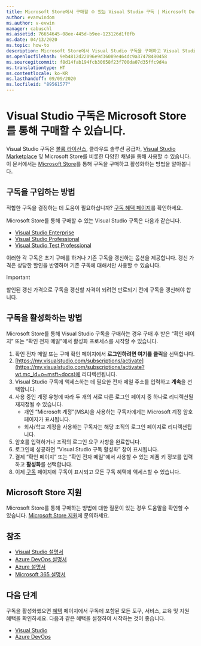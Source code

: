 ```yaml
---
title: Microsoft Store에서 구매할 수 있는 Visual Studio 구독 | Microsoft Docs
author: evanwindom
ms.author: v-evwin
manager: cabuschl
ms.assetid: 76654645-08ee-445d-b9ee-123126d1f0fb
ms.date: 04/13/2020
ms.topic: how-to
description: Microsoft Store에서 Visual Studio 구독을 구매하고 Visual Studio 구독 포털에서 Visual Studio 구독을 활성화하는 방법에 대해 알아봅니다.
ms.openlocfilehash: 9eb4812d22096e9d36089e464dc9a37478480458
ms.sourcegitcommit: f8d14fab194fcb30658f23f700da07d35ffc9d4a
ms.translationtype: HT
ms.contentlocale: ko-KR
ms.lasthandoff: 09/09/2020
ms.locfileid: "89561577"
---
```

# <a name="visual-studio-subscriptions-are-available-through-the-microsoft-store"></a>Visual Studio 구독은 Microsoft Store를 통해 구매할 수 있습니다.
Visual Studio 구독은 [볼륨 라이선스](https://www.microsoft.com/licensing/default), 클라우드 솔루션 공급자, [Visual Studio Marketplace](https://marketplace.visualstudio.com/subscriptions) 및 Microsoft Store를 비롯한 다양한 채널을 통해 사용할 수 있습니다.  이 문서에서는 [Microsoft Store](https://www.microsoft.com/store/collections/visualstudio)를 통해 구독을 구매하고 활성화하는 방법을 알아봅니다.  

## <a name="how-to-buy-subscriptions"></a>구독을 구입하는 방법
적합한 구독을 결정하는 데 도움이 필요하십니까?  [구독 혜택 페이지](https://visualstudio.microsoft.com/vs/benefits/)를 확인하세요.  

Microsoft Store를 통해 구매할 수 있는 Visual Studio 구독은 다음과 같습니다.
- [Visual Studio Enterprise](https://www.microsoft.com/p/visual-studio-enterprise-subscription/dg7gmgf0dst4?activetab=pivot%3aoverviewtab)
- [Visual Studio Professional](https://www.microsoft.com/p/visual-studio-professional-subscription/dg7gmgf0dst3?activetab=pivot%3aoverviewtab)
- [Visual Studio Test Professional](https://www.microsoft.com/p/visual-studio-test-professional-subscription/dg7gmgf0dst6?activetab=pivot%3aoverviewtab)

이러한 각 구독은 초기 구매를 하거나 기존 구독을 갱신하는 옵션을 제공합니다.  갱신 가격은 상당한 할인을 반영하며 기존 구독에 대해서만 사용할 수 있습니다. 

> [!IMPORTANT]
> 할인된 갱신 가격으로 구독을 갱신할 자격이 되려면 만료되기 전에 구독을 갱신해야 합니다.  

## <a name="how-to-activate-subscriptions"></a>구독을 활성화하는 방법
Microsoft Store를 통해 Visual Studio 구독을 구매하는 경우 구매 후 받은 “확인 페이지” 또는 “확인 전자 메일”에서 활성화 프로세스를 시작할 수 있습니다.

1. 확인 전자 메일 또는 구매 확인 페이지에서 **로그인하려면 여기를 클릭**을 선택합니다.
2. [https://my.visualstudio.com/subscriptions/activate](https://my.visualstudio.com/subscriptions/activate?wt.mc_id=o~msft~docs)에 리디렉션됩니다.
3. Visual Studio 구독에 액세스하는 데 필요한 전자 메일 주소를 입력하고 **계속**을 선택합니다.
4. 사용 중인 계정 유형에 따라 두 개의 서로 다른 로그인 페이지 중 하나로 리디렉션될 재지정될 수 있습니다.
    - 개인 “Microsoft 계정”(MSA)을 사용하는 구독자에게는 Microsoft 계정 암호 페이지가 표시됩니다.
    - 회사/학교 계정을 사용하는 구독자는 해당 조직의 로그인 페이지로 리디렉션됩니다.
5. 암호를 입력하거나 조직의 로그인 요구 사항을 완료합니다.
6. 로그인에 성공하면 “Visual Studio 구독 활성화” 창이 표시됩니다.
7. 결제 “확인 페이지” 또는 “확인 전자 메일”에서 사용할 수 있는 제품 키 정보를 입력하고 **활성화**를 선택합니다.
8. 이제 [구독](https://my.visualstudio.com/subscriptions?wt.mc_id=o~msft~docs) 페이지에 구독이 표시되고 모든 구독 혜택에 액세스할 수 있습니다.

## <a name="support-for-microsoft-store"></a>Microsoft Store 지원
Microsoft Store를 통해 구매하는 방법에 대한 질문이 있는 경우 도움말을 확인할 수 있습니다.  [Microsoft Store 지원](https://support.microsoft.com/help/28808/microsoft-store-contact-support?ocid=MSCOMStoreFooter-ContactUs)에 문의하세요.

## <a name="see-also"></a>참조
- [Visual Studio 설명서](https://docs.microsoft.com/visualstudio/)
- [Azure DevOps 설명서](https://docs.microsoft.com/azure/devops/)
- [Azure 설명서](https://docs.microsoft.com/azure/)
- [Microsoft 365 설명서](https://docs.microsoft.com/microsoft-365/)

## <a name="next-steps"></a>다음 단계
구독을 활성화했으면 [혜택](https://my.visualstudio.com/benefits?wt.mc_id=o~msft~docs) 페이지에서 구독에 포함된 모든 도구, 서비스, 교육 및 지원 혜택을 확인하세요.  다음과 같은 혜택을 설정하여 시작하는 것이 좋습니다.
- [Visual Studio](vs-ide-benefit.md)
- [Azure DevOps](vs-azure-devops.md)